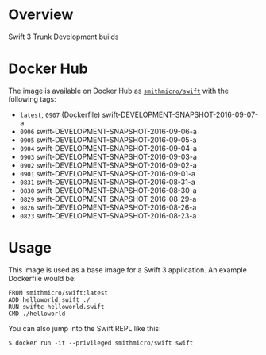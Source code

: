 # Overview
Swift 3 Trunk Development builds

# Docker Hub
The image is available on Docker Hub as [`smithmicro/swift`](https://hub.docker.com/r/smithmicro/swift/) with the following tags:

  * `latest`, `0907` ([Dockerfile](https://github.com/smithmicro/swift/blob/master/Dockerfile)) swift-DEVELOPMENT-SNAPSHOT-2016-09-07-a
  * `0906` swift-DEVELOPMENT-SNAPSHOT-2016-09-06-a
  * `0905` swift-DEVELOPMENT-SNAPSHOT-2016-09-05-a
  * `0904` swift-DEVELOPMENT-SNAPSHOT-2016-09-04-a
  * `0903` swift-DEVELOPMENT-SNAPSHOT-2016-09-03-a
  * `0902` swift-DEVELOPMENT-SNAPSHOT-2016-09-02-a
  * `0901` swift-DEVELOPMENT-SNAPSHOT-2016-09-01-a
  * `0831` swift-DEVELOPMENT-SNAPSHOT-2016-08-31-a
  * `0830` swift-DEVELOPMENT-SNAPSHOT-2016-08-30-a
  * `0829` swift-DEVELOPMENT-SNAPSHOT-2016-08-29-a
  * `0826` swift-DEVELOPMENT-SNAPSHOT-2016-08-26-a
  * `0823` swift-DEVELOPMENT-SNAPSHOT-2016-08-23-a

# Usage
This image is used as a base image for a Swift 3 application.  An example Dockerfile would be:

```
FROM smithmicro/swift:latest
ADD helloworld.swift ./
RUN swiftc helloworld.swift
CMD ./helloworld
```

You can also jump into the Swift REPL like this:
```
$ docker run -it --privileged smithmicro/swift swift
```
